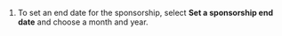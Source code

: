 1. To set an end date for the sponsorship, select **Set a sponsorship end date** and choose a month and year.
